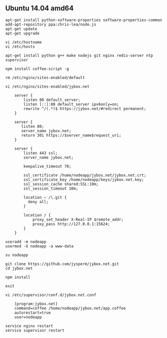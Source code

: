 ## Ubuntu 14.04 amd64

    apt-get install python-software-properties software-properties-common
    add-apt-repository ppa:chris-lea/node.js
    apt-get update
    apt-get upgrade

    vi /etc/hostname
    vi /etc/hosts

    apt-get install python g++ make nodejs git nginx redis-server ntp supervisor

    npm install coffee-script -g

    rm /etc/nginx/sites-enabled/default

    vi /etc/nginx/sites-enabled/jybox.net

        server {
            listen 80 default_server;
            listen [::]:80 default_server ipv6only=on;
            rewrite ^/(.*)$ https://jybox.net/#redirect permanent;
        }

        server {
           listen 80;
           server_name jybox.net;
           return 301 https://$server_name$request_uri;
        }

        server {
            listen 443 ssl;
            server_name jybox.net;

            keepalive_timeout 70;

            ssl_certificate /home/nodeapp/jybox.net/jybox.net.crt;
            ssl_certificate_key /home/nodeapp/keys/jybox.net.key;
            ssl_session_cache shared:SSL:10m;
            ssl_session_timeout 10m;

            location ~ /\.git {
              deny all;
            }

            location / {
                proxy_set_header X-Real-IP $remote_addr;
                proxy_pass http://127.0.0.1:15624;
            }
        }

    useradd -m nodeapp
    usermod -G nodeapp -a www-data

    su nodeapp

    git clone https://github.com/jysperm/jybox.net.git
    cd jybox.net

    npm install

    exit

    vi /etc/supervisor/conf.d/jybox.net.conf

        [program:jybox.net]
        command=coffee /home/nodeapp/jybox.net/app.coffee
        autorestart=true
        user=nodeapp

    service nginx restart
    service supervisor restart

